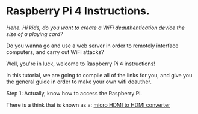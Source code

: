 <h1>Raspberry Pi 4 Instructions.</h1>

*Hehe. Hi kids, do you want to create a WiFi deauthentication device the size of a playing card?*

Do you wanna go and use a web server in order to remotely interface computers, and carry out WiFi attacks?

Well, you're in luck, welcome to Raspberry Pi 4 instructions!

In this tutorial, we are going to compile all of the links for you, and give you the general guide in order to make your own wifi deauther.

Step 1: Actually, know how to access the Raspberry Pi. 

There is a think that is known as a: [micro HDMI to HDMI converter](https://www.amazon.com/UGREEN-Adapter-Ethernet-Compatible-Raspberry/dp/B06WWQ7KLV) 
